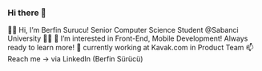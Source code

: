 ### Hi there 👋

<!--
**surucux/surucux** is a ✨ _special_ ✨ repository because its `README.md` (this file) appears on your GitHub profile.

Here are some ideas to get you started:

- 🔭 I’m currently working on ...
- 🌱 I’m currently learning ...
- 👯 I’m looking to collaborate on ...
- 🤔 I’m looking for help with ...
- 💬 Ask me about ...
- 📫 How to reach me: ...
- 😄 Pronouns: ...
- ⚡ Fun fact: ...
-->
👋💜 Hi, I’m Berfin Surucu! Senior Computer Science Student @Sabanci University 👩‍💻
👀 I’m interested in Front-End, Mobile Development! Always ready to learn more!
👥 currently working at Kavak.com in Product Team 
📫 Reach me -> via LinkedIn (Berfin Sürücü)
